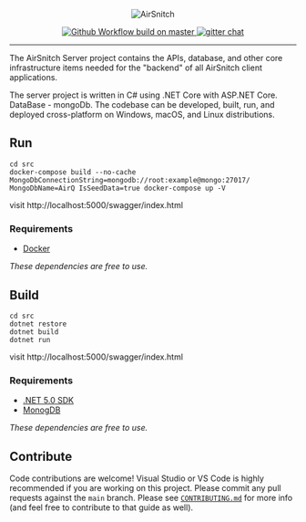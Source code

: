 <p align="center">
  <img src="https://i.ibb.co/j5m21kJ/Screenshot-2021-12-11-at-17-27-51.png" alt="AirSnitch" />
</p>
<p align="center">
  <a href="https://github.com/bitwarden/server/actions/workflows/build.yml?query=branch:master" target="_blank">
    <img src="https://github.com/bitwarden/server/actions/workflows/build.yml/badge.svg?branch=master" alt="Github Workflow build on master" />
  </a>
  <a href="https://gitter.im/bitwarden/Lobby" target="_blank">
    <img src="https://badges.gitter.im/bitwarden/Lobby.svg" alt="gitter chat" />
  </a>
</p>

-------------------

The AirSnitch Server project contains the APIs, database, and other core infrastructure items needed for the "backend" of all AirSnitch client applications.

The server project is written in C# using .NET Core with ASP.NET Core. DataBase - mongoDb. The codebase can be developed, built, run, and deployed cross-platform on Windows, macOS, and Linux distributions.

## Run

```
cd src
docker-compose build --no-cache
MongoDbConnectionString=mongodb://root:example@mongo:27017/ MongoDbName=AirQ IsSeedData=true docker-compose up -V
```
visit http://localhost:5000/swagger/index.html

### Requirements

- [Docker](https://www.docker.com/products/docker-desktop)

*These dependencies are free to use.*

## Build

```
cd src
dotnet restore
dotnet build
dotnet run
```

visit http://localhost:5000/swagger/index.html
### Requirements

- [.NET 5.0 SDK](https://dotnet.microsoft.com/download)
- [MonogDB](https://www.mongodb.com/try/download/community)

*These dependencies are free to use.*

## Contribute

Code contributions are welcome! Visual Studio or VS Code is highly recommended if you are working on this project. Please commit any pull requests against the `main` branch. Please see [`CONTRIBUTING.md`](CONTRIBUTING.md) for more info (and feel free to contribute to that guide as well).
